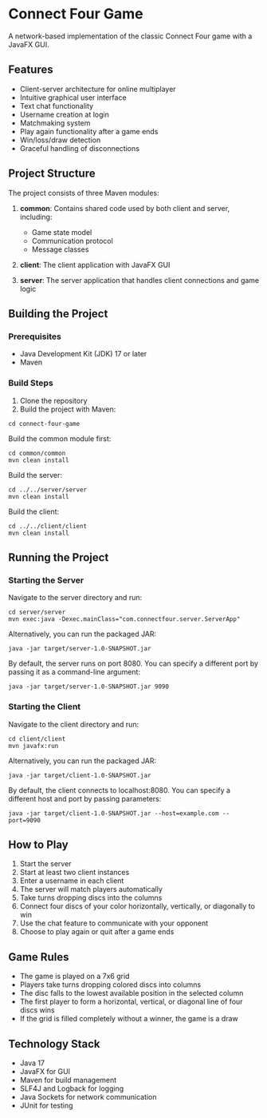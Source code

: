 # Connect Four Game

A network-based implementation of the classic Connect Four game with a JavaFX GUI.

## Features

- Client-server architecture for online multiplayer
- Intuitive graphical user interface
- Text chat functionality
- Username creation at login
- Matchmaking system
- Play again functionality after a game ends
- Win/loss/draw detection
- Graceful handling of disconnections

## Project Structure

The project consists of three Maven modules:

1. **common**: Contains shared code used by both client and server, including:
   - Game state model
   - Communication protocol
   - Message classes

2. **client**: The client application with JavaFX GUI

3. **server**: The server application that handles client connections and game logic

## Building the Project

### Prerequisites

- Java Development Kit (JDK) 17 or later
- Maven

### Build Steps

1. Clone the repository
2. Build the project with Maven:

```
cd connect-four-game
```

Build the common module first:
```
cd common/common
mvn clean install
```

Build the server:
```
cd ../../server/server
mvn clean install
```

Build the client:
```
cd ../../client/client
mvn clean install
```

## Running the Project

### Starting the Server

Navigate to the server directory and run:

```
cd server/server
mvn exec:java -Dexec.mainClass="com.connectfour.server.ServerApp"
```

Alternatively, you can run the packaged JAR:

```
java -jar target/server-1.0-SNAPSHOT.jar
```

By default, the server runs on port 8080. You can specify a different port by passing it as a command-line argument:

```
java -jar target/server-1.0-SNAPSHOT.jar 9090
```

### Starting the Client

Navigate to the client directory and run:

```
cd client/client
mvn javafx:run
```

Alternatively, you can run the packaged JAR:

```
java -jar target/client-1.0-SNAPSHOT.jar
```

By default, the client connects to localhost:8080. You can specify a different host and port by passing parameters:

```
java -jar target/client-1.0-SNAPSHOT.jar --host=example.com --port=9090
```

## How to Play

1. Start the server
2. Start at least two client instances
3. Enter a username in each client
4. The server will match players automatically
5. Take turns dropping discs into the columns
6. Connect four discs of your color horizontally, vertically, or diagonally to win
7. Use the chat feature to communicate with your opponent
8. Choose to play again or quit after a game ends

## Game Rules

- The game is played on a 7x6 grid
- Players take turns dropping colored discs into columns
- The disc falls to the lowest available position in the selected column
- The first player to form a horizontal, vertical, or diagonal line of four discs wins
- If the grid is filled completely without a winner, the game is a draw

## Technology Stack

- Java 17
- JavaFX for GUI
- Maven for build management
- SLF4J and Logback for logging
- Java Sockets for network communication
- JUnit for testing 